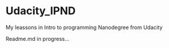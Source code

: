 # Udacity_IPND

My leassons in Intro to programming Nanodegree from Udacity

Readme.md in progress...
